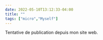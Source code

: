 ---date: 2022-05-10T13:12:33-04:00title: ""tags: ["micro","Myself"]---Tentative de publication depuis mon site web.